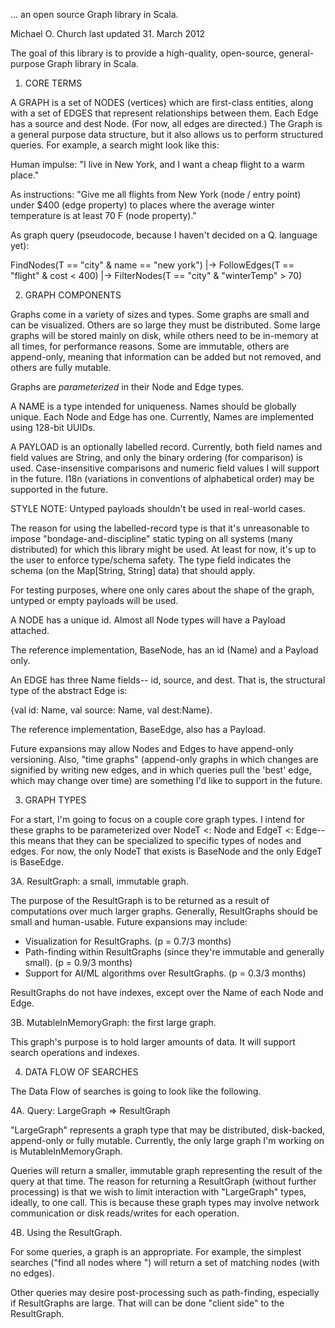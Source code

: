 ... an open source Graph library in Scala. 

Michael O. Church
last updated 31. March 2012

The goal of this library is to provide a high-quality, open-source,
general-purpose Graph library in Scala. 

1. CORE TERMS

A GRAPH is a set of NODES (vertices) which are first-class entities,
along with a set of EDGES that represent relationships between
them. Each Edge has a source and dest Node. (For now, all edges are
directed.) The Graph is a general purpose data structure, but it also
allows us to perform structured queries. For example, a search might
look like this:

Human impulse: "I live in New York, and I want a cheap flight to a
warm place."

As instructions: "Give me all flights from New York (node / entry
point) under $400 (edge property) to places where the average winter
temperature is at least 70 F (node property)."

As graph query (pseudocode, because I haven't decided on a Q. language
yet):

FindNodes(T == "city" & name == "new york") |-> 
    FollowEdges(T == "flight" & cost < 400) |-> 
    FilterNodes(T == "city" & "winterTemp" > 70)

2. GRAPH COMPONENTS

Graphs come in a variety of sizes and types. Some graphs are small and
can be visualized. Others are so large they must be distributed. Some
large graphs will be stored mainly on disk, while others need to be
in-memory at all times, for performance reasons. Some are immutable,
others are append-only, meaning that information can be added but not
removed, and others are fully mutable.

Graphs are _parameterized_ in their Node and Edge types. 

A NAME is a type intended for uniqueness. Names should be globally
unique. Each Node and Edge has one. Currently, Names are implemented
using 128-bit UUIDs.

A PAYLOAD is an optionally labelled record. Currently, both field
names and field values are String, and only the binary ordering (for
comparison) is used. Case-insensitive comparisons and numeric field
values I will support in the future. I18n (variations in conventions of
alphabetical order) may be supported in the future.

STYLE NOTE: Untyped payloads shouldn't be used in real-world cases. 

The reason for using the labelled-record type is that it's
unreasonable to impose "bondage-and-discipline" static typing on all
systems (many distributed) for which this library might be used. At
least for now, it's up to the user to enforce type/schema safety. The
type field indicates the schema (on the Map[String, String] data) that
should apply.

For testing purposes, where one only cares about the shape of the
graph, untyped or empty payloads will be used.

A NODE has a unique id. Almost all Node types will have a Payload
attached.

The reference implementation, BaseNode, has an id (Name) and a Payload
only.

An EDGE has three Name fields-- id, source, and dest. That is, the
structural type of the abstract Edge is:

{val id: Name, val source: Name, val dest:Name}.

The reference implementation, BaseEdge, also has a Payload. 

Future expansions may allow Nodes and Edges to have append-only
versioning. Also, "time graphs" (append-only graphs in which changes
are signified by writing new edges, and in which queries pull the
'best' edge, which may change over time) are something I'd like to
support in the future.

3. GRAPH TYPES

For a start, I'm going to focus on a couple core graph types. I intend
for these graphs to be parameterized over NodeT <: Node and EdgeT <:
Edge-- this means that they can be specialized to specific types of
nodes and edges. For now, the only NodeT that exists is BaseNode and
the only EdgeT is BaseEdge.

3A. ResultGraph: a small, immutable graph. 

The purpose of the ResultGraph is to be returned as a result of
computations over much larger graphs. Generally, ResultGraphs should
be small and human-usable. Future expansions may include:

* Visualization for ResultGraphs. (p = 0.7/3 months)
* Path-finding within ResultGraphs (since they're immutable and
  generally small). (p = 0.9/3 months)
* Support for AI/ML algorithms over ResultGraphs. (p = 0.3/3 months)

ResultGraphs do not have indexes, except over the Name of each Node
and Edge. 

3B. MutableInMemoryGraph: the first large graph. 

This graph's purpose is to hold larger amounts of data. It will
support search operations and indexes. 

4. DATA FLOW OF SEARCHES

The Data Flow of searches is going to look like the following.

4A. Query: LargeGraph => ResultGraph

"LargeGraph" represents a graph type that may be distributed,
disk-backed, append-only or fully mutable. Currently, the only large
graph I'm working on is MutableInMemoryGraph.

Queries will return a smaller, immutable graph representing the result
of the query at that time. The reason for returning a ResultGraph
(without further processing) is that we wish to limit interaction with
"LargeGraph" types, ideally, to one call. This is because these graph
types may involve network communication or disk reads/writes for each
operation.

4B. Using the ResultGraph. 

For some queries, a graph is an appropriate. For example, the
simplest searches ("find all nodes where <X>") will return a set of
matching nodes (with no edges).

Other queries may desire post-processing such as path-finding,
especially if ResultGraphs are large. That will can be done "client
side" to the ResultGraph. 